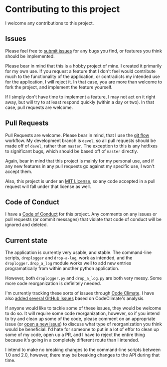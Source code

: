 # Contributing to this project

I welcome any contributions to this project.

## Issues

Please feel free to [submit issues](https://github.com/goodevilgenius/droplogger/issues/new) for any bugs you find, or features you think should be implemented.

Please bear in mind that this is a hobby project of mine. I created it primarily for my own use. If you request a feature that I don't feel would contribute much to the functionality of the application, or contradicts my intended use for the application, I will reject it. In that case, you are more than welcome to fork the project, and implement the feature yourself.

If I simply don't have time to implement a feature, I may not act on it right away, but will try to at least respond quickly (within a day or two). In that case, pull requests are welcome.

## Pull Requests

Pull Requests are welcome. Please bear in mind, that I use the [git flow](http://nvie.com/posts/a-successful-git-branching-model/) workflow. My development branch is `devel`, so all pull requests should be made off of `devel`, rather than `master`. The exception to this is any hotfixes to significant bugs, which should be based off of `master` directly.

Again, bear in mind that this project is mainly for my personal use, and if any new features in any pull requests go against my specific use, I won't accept them.

Also, this project is under an [MIT License](LICENSE), so any code accepted in a pull request will fall under that license as well.

## Code of Conduct

I have a [Code of Conduct](CODE_OF_CONDUCT.md) for this project. Any comments on any issues or pull requests (or commit messages) that violate that code of conduct will be ignored and deleted.

## Current state

The application is currently very usable, and stable. The command-line scripts, `droplogger` and `drop-a-log`, work as intended, and the `droplogger.drop_a_log` module works well to add new entries programatically from within another python application.

However, both `droplogger.py` and `drop_a_log.py` are both very messy. Some more code reorganization is definitely needed.

I'm currently tracking these sorts of issues through [Code Climate](https://codeclimate.com/github/goodevilgenius/droplogger/issues). I have also [added several GitHub issues](https://github.com/goodevilgenius/droplogger/issues?q=is%3Aissue+is%3Aopen+label%3Acode-climate) based on CodeClimate's analysis.

If anyone would like to tackle some of these issues, they would be welcome to do so. It will require some code reorganization, however, so if you intend to try and clean up some of the code, please comment on an appropriate issue (or [open a new issue](https://github.com/goodevilgenius/droplogger/issues/new)) to discuss what type of reorganization you think would be beneficial. I'd hate for someone to put in a lot of effor to clean up some of my code, open up a PR, and I have to reject the entire thing because it's going in a completely different route than I intended.

I intend to make no breaking changes to the command-line scripts between 1.0 and 2.0, however, there may be breaking changes to the API during that time.

